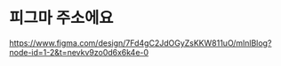 # 피그마 주소에요

https://www.figma.com/design/7Fd4gC2JdOGyZsKKW811uO/mlnlBlog?node-id=1-2&t=nevkv9zo0d6x6k4e-0
